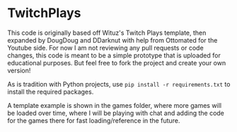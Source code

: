 # TwitchPlays
This code is originally based off Wituz's Twitch Plays template, then expanded by DougDoug and DDarknut with help from Ottomated for the Youtube side. For now I am not reviewing any pull requests or code changes, this code is meant to be a simple prototype that is uploaded for educational purposes. But feel free to fork the project and create your own version!

As is tradition with Python projects, use `pip install -r requirements.txt` to install the required packages.

A template example is shown in the games folder, where more games will be loaded over time, where I will be playing with chat and adding the code for the games there for fast loading/reference in the future.